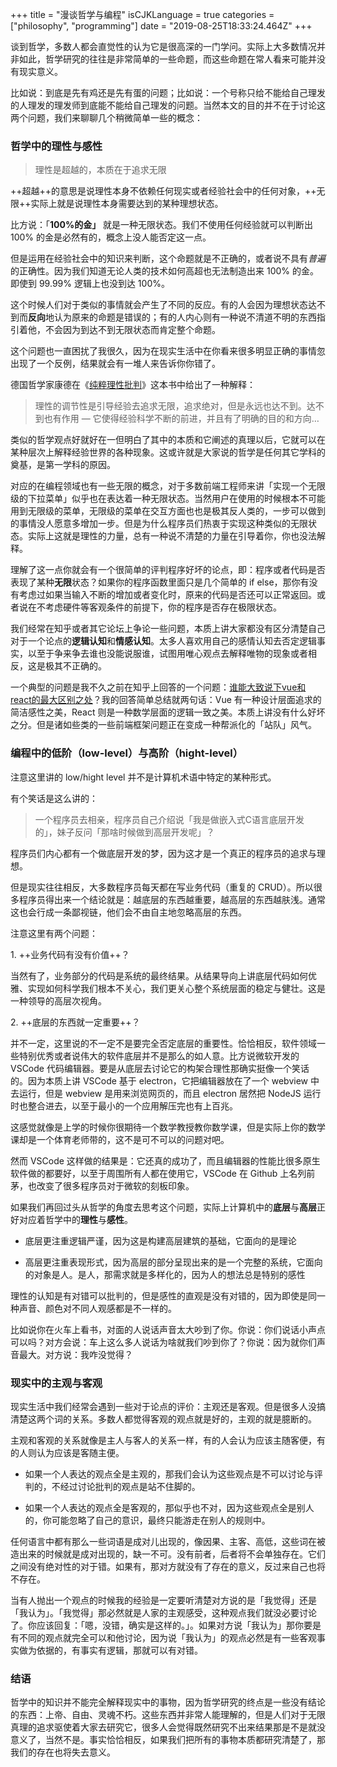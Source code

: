 +++
title = "漫谈哲学与编程"
isCJKLanguage = true
categories = ["philosophy", "programming"]
date = "2019-08-25T18:33:24.464Z"
+++

谈到哲学，多数人都会直觉性的认为它是很高深的一门学问。实际上大多数情况并非如此，哲学研究的往往是非常简单的一些命题，而这些命题在常人看来可能并没有现实意义。

比如说：到底是先有鸡还是先有蛋的问题；比如说：一个号称只给不能给自己理发的人理发的理发师到底能不能给自己理发的问题。当然本文的目的并不在于讨论这两个问题，我们来聊聊几个稍微简单一些的概念：

### 哲学中的理性与感性

> 理性是超越的，本质在于追求无限

++超越++的意思是说理性本身不依赖任何现实或者经验社会中的任何对象，++无限++实际上就是说理性本身需要达到的某种理想状态。

比方说：「**100%的金」** 就是一种无限状态。我们不使用任何经验就可以判断出 100% 的金是必然有的，概念上没人能否定这一点。

但是运用在经验社会中的知识来判断，这个命题就是不正确的，或者说不具有*普遍*的正确性。因为我们知道无论人类的技术如何高超也无法制造出来 100% 的金。即使到 99.99% 逻辑上也没到达 100%。

这个时候人们对于类似的事情就会产生了不同的反应。有的人会因为理想状态达不到而**反向**地认为原来的命题是错误的；有的人内心则有一种说不清道不明的东西指引着他，不会因为到达不到无限状态而肯定整个命题。

这个问题也一直困扰了我很久，因为在现实生活中在你看来很多明显正确的事情忽出现了一个反例，结果就会有一堆人来告诉你你错了。

德国哲学家康德在《[纯粹理性批判](https://zh.wikipedia.org/wiki/%E7%BA%AF%E7%B2%B9%E7%90%86%E6%80%A7%E6%89%B9%E5%88%A4)》这本书中给出了一种解释：

> 理性的调节性是引导经验去追求无限，追求绝对，但是永远也达不到。达不到也有作用 — 它使得经验科学不断的前进，并且有了明确的目的和方向…

类似的哲学观点好就好在一但明白了其中的本质和它阐述的真理以后，它就可以在某种层次上解释经验世界的各种现象。这或许就是大家说的哲学是任何其它学科的奠基，是第一学科的原因。

对应的在编程领域也有一些无限的概念，对于多数前端工程师来讲「实现一个无限级的下拉菜单」似乎也在表达着一种无限状态。当然用户在使用的时候根本不可能用到无限级的菜单，无限级的菜单在交互方面也也是极其反人类的，一步可以做到的事情没人愿意多增加一步。但是为什么程序员们热衷于实现这种类似的无限状态。实际上这就是理性的力量，总有一种说不清楚的力量在引导着你，你也没法解释。

理解了这一点你就会有一个很简单的评判程序好坏的论点，即：程序或者代码是否表现了某种**无限**状态？如果你的程序函数里面只是几个简单的 if else，那你有没有考虑过如果当输入不断的增加或者变化时，原来的代码是否还可以正常返回。或者说在不考虑硬件等客观条件的前提下，你的程序是否存在极限状态。

我们经常在知乎或者其它论坛上争论一些问题，本质上讲大家都没有区分清楚自己对于一个论点的**逻辑认知**和**情感认知**。太多人喜欢用自己的感情认知去否定逻辑事实，以至于争来争去谁也没能说服谁，试图用唯心观点去解释唯物的现象或者相反，这是极其不正确的。

一个典型的问题是我不久之前在知乎上回答的一个问题：[谁能大致说下vue和react的最大区别之处](https://www.zhihu.com/question/309891718)？我的回答简单总结就两句话：Vue 有一种设计层面追求的简洁感性之美，React 则是一种数学层面的逻辑一致之美。本质上讲没有什么好坏之分。但是诸如些类的一些前端框架问题正在变成一种帮派化的「站队」风气。

### 编程中的低阶（low-level）与高阶（hight-level）

注意这里讲的 low/hight level 并不是计算机术语中特定的某种形式。

有个笑话是这么讲的：

> 一个程序员去相亲，程序员自己介绍说「我是做嵌入式C语言底层开发的」，妹子反问「那啥时候做到高层开发呢」？

程序员们内心都有一个做底层开发的梦，因为这才是一个真正的程序员的追求与理想。

但是现实往往相反，大多数程序员每天都在写业务代码（重复的 CRUD）。所以很多程序员得出来一个结论就是：越底层的东西越重要，越高层的东西越肤浅。通常这也会行成一条鄙视链，他们会不由自主地忽略高层的东西。

注意这里有两个问题：

1\. ++业务代码有没有价值++？

当然有了，业务部分的代码是系统的最终结果。从结果导向上讲底层代码如何优雅、实现如何科学我们根本不关心，我们更关心整个系统层面的稳定与健壮。这是一种领导的高层次视角。

2\. ++底层的东西就一定重要++？

并不一定，这里说的不一定不是要完全否定底层的重要性。恰恰相反，软件领域一些特别优秀或者说伟大的软件底层并不是那么的如人意。比方说微软开发的 VSCode 代码编辑器。要是从底层去讨论它的构架合理性那确实挺像一个笑话的。因为本质上讲 VSCode 基于 electron，它把编辑器放在了一个 webview 中去运行，但是 webview 是用来浏览网页的，而且 electron 居然把 NodeJS 运行时也整合进去，以至于最小的一个应用解压完也有上百兆。

这感觉就像是上学的时候你很期待一个数学教授教你数学课，但是实际上你的数学课却是一个体育老师带的，这不是可不可以的问题对吧。

然而 VSCode 这样做的结果是：它还真的成功了，而且编辑器的性能比很多原生软件做的都要好，以至于周围所有人都在使用它，VSCode 在 Github 上名列前茅，也改变了很多程序员对于微软的刻板印象。

如果我们再回过头从哲学的角度去思考这个问题，实际上计算机中的**底层**与**高层**正好对应着哲学中的**理性**与**感性**。

* 底层更注重逻辑严谨，因为这是构建高层建筑的基础，它面向的是理论

* 高层更注重表现形式，因为高层的部分呈现出来的是一个完整的系统，它面向的对象是人。是人，那需求就是多样化的，因为人的想法总是特别的感性

理性的认知是有对错可以批判的，但是感性的直观是没有对错的，因为即使是同一种声音、颜色对不同人观感都是不一样的。

比如说你在火车上看书，对面的人说话声音太大吵到了你。你说：你们说话小声点可以吗？对方会说：车上这么多人说话为啥就我们吵到你了？你说：因为就你们声音最大。对方说：我咋没觉得？

### 现实中的主观与客观

现实生活中我们经常会遇到一些对于论点的评价：主观还是客观。但是很多人没搞清楚这两个词的关系。多数人都觉得客观的观点就是好的，主观的就是臆断的。

主观和客观的关系就像是主人与客人的关系一样，有的人会认为应该主随客便，有的人则认为应该是客随主便。

* 如果一个人表达的观点全是主观的，那我们会认为这些观点是不可以讨论与评判的，不经过讨论批判的观点是站不住脚的。

* 如果一个人表达的观点全是客观的，那似乎也不对，因为这些观点全是别人的，你可能忽略了自己的意识，最终只能游走在别人的规则中。

任何语言中都有那么一些词语是成对儿出现的，像因果、主客、高低，这些词在被造出来的时候就是成对出现的，缺一不可。没有前者，后者将不会单独存在。它们之间没有绝对性的对于错。如果有，那对方就没有了存在的意义，反过来自己也将不存在。

当有人抛出一个观点的时候我的经验是一定要听清楚对方说的是「我觉得」还是「我认为」。「我觉得」那必然就是人家的主观感受，这种观点我们就没必要讨论了。你应该回复：「嗯，没错，确实是这样的。」。如果对方说「我认为」那你要是有不同的观点就完全可以和他讨论，因为说「我认为」的观点必然是有一些客观事实做为依据的，有事实有逻辑，那就可以有对错。

### 结语

哲学中的知识并不能完全解释现实中的事物，因为哲学研究的终点是一些没有结论的东西：上帝、自由、灵魂不朽。这些东西并非常人能理解的，但是人们对于无限真理的追求驱使着大家去研究它，很多人会觉得既然研究不出来结果那是不是就没意义了，当然不是。事实恰恰相反，如果我们把所有的事物本质都研究清楚了，那我们的存在也将失去意义。
